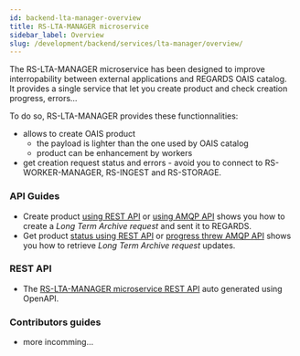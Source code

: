 ```yaml
---
id: backend-lta-manager-overview
title: RS-LTA-MANAGER microservice
sidebar_label: Overview
slug: /development/backend/services/lta-manager/overview/
---
```


The RS-LTA-MANAGER microservice has been designed to improve interropability between external applications and REGARDS OAIS catalog.  
It provides a single service that let you create product and check creation progress, errors...

To do so, RS-LTA-MANAGER provides these functionnalities:
 - allows to create OAIS product
   - the payload is lighter than the one used by OAIS catalog
   - product can be enhancement by workers
 - get creation request status and errors - avoid you to connect to RS-WORKER-MANAGER, RS-INGEST and RS-STORAGE.
 

### API Guides
 - Create product [using REST API](api-guides/rest-create-product.mdx) or [using AMQP API](api-guides/amqp-submit-product.md) shows you how to create a *Long Term Archive request* and sent it to REGARDS.
 - Get product [status using REST API](api-guides/rest-get-request-status.md) or [progress threw AMQP API](api-guides/amqp-get-product-progress.md) shows you how to retrieve *Long Term Archive request* updates.

### REST API
- The [RS-LTA-MANAGER microservice REST API](lta-manager-api-swagger.mdx) auto generated using OpenAPI.  

### Contributors guides
 - more incomming...

 